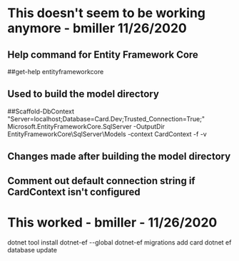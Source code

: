 ﻿# This doesn't seem to be working anymore - bmiller 11/26/2020
## Help command for Entity Framework Core
##get-help entityframeworkcore

## Used to build the model directory
##Scaffold-DbContext "Server=localhost;Database=Card.Dev;Trusted_Connection=True;" Microsoft.EntityFrameworkCore.SqlServer -OutputDir EntityFrameworkCore\SqlServer\Models -context CardContext -f -v 

## Changes made after building the model directory
##   Comment out default connection string if CardContext isn't configured

# This worked - bmiller - 11/26/2020
dotnet tool install dotnet-ef --global
dotnet-ef migrations add card
dotnet ef database update